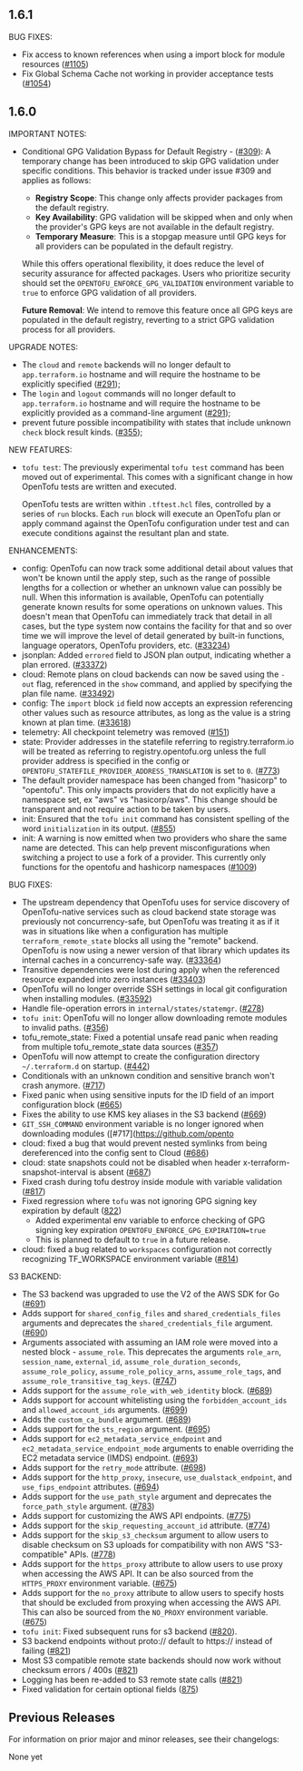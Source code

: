 ## 1.6.1

BUG FIXES:

* Fix access to known references when using a import block for module resources ([#1105](https://github.com/opentofu/opentofu/pull/1105))
* Fix Global Schema Cache not working in provider acceptance tests ([#1054](https://github.com/opentofu/opentofu/pull/1054))

## 1.6.0

IMPORTANT NOTES:

- Conditional GPG Validation Bypass for Default Registry - ([#309](https://github.com/opentofu/opentofu/pull/309)): A temporary change has been introduced to skip GPG validation under specific conditions. This behavior is tracked under issue #309 and applies as follows:
  - **Registry Scope**: This change only affects provider packages from the default registry.
  - **Key Availability**: GPG validation will be skipped when and only when the provider's GPG keys are not available in the default registry.
  - **Temporary Measure**: This is a stopgap measure until GPG keys for all providers can be populated in the default registry.

  While this offers operational flexibility, it does reduce the level of security assurance for affected packages. Users who prioritize security should set the `OPENTOFU_ENFORCE_GPG_VALIDATION` environment variable to `true` to enforce GPG validation of all providers.

  **Future Removal**: We intend to remove this feature once all GPG keys are populated in the default registry, reverting to a strict GPG validation process for all providers.

UPGRADE NOTES:

* The `cloud` and `remote` backends will no longer default to `app.terraform.io` hostname and will require the hostname to be explicitly specified ([#291](https://github.com/opentofu/opentofu/pull/291));
* The `login` and `logout` commands will no longer default to `app.terraform.io` hostname and will require the hostname to be explicitly provided as a command-line argument ([#291](https://github.com/opentofu/opentofu/pull/291));
* prevent future possible incompatibility with states that include unknown `check` block result kinds.  ([#355](https://github.com/opentofu/opentofu/pull/355));

NEW FEATURES:

* `tofu test`: The previously experimental `tofu test` command has been moved out of experimental. This comes with a significant change in how OpenTofu tests are written and executed.

  OpenTofu tests are written within `.tftest.hcl` files, controlled by a series of `run` blocks. Each `run` block will execute an OpenTofu plan or apply command against the OpenTofu configuration under test and can execute conditions against the resultant plan and state.

ENHANCEMENTS:

* config: OpenTofu can now track some additional detail about values that won't be known until the apply step, such as the range of possible lengths for a collection or whether an unknown value can possibly be null. When this information is available, OpenTofu can potentially generate known results for some operations on unknown values. This doesn't mean that OpenTofu can immediately track that detail in all cases, but the type system now contains the facility for that and so over time we will improve the level of detail generated by built-in functions, language operators, OpenTofu providers, etc. ([#33234](https://github.com/hashicorp/terraform/issues/33234))
* jsonplan: Added `errored` field to JSON plan output, indicating whether a plan errored. ([#33372](https://github.com/hashicorp/terraform/issues/33372))
* cloud: Remote plans on cloud backends can now be saved using the `-out` flag, referenced in the `show` command, and applied by specifying the plan file name. ([#33492](https://github.com/hashicorp/terraform/issues/33492))
* config: The `import` block `id` field now accepts an expression referencing other values such as resource attributes, as long as the value is a string known at plan time. ([#33618](https://github.com/hashicorp/terraform/issues/33618))
* telemetry: All checkpoint telemetry was removed ([#151](https://github.com/opentofu/opentofu/pull/151))
* state: Provider addresses in the statefile referring to registry.terraform.io will be treated as referring to registry.opentofu.org unless the full provider address is specified in the config or `OPENTOFU_STATEFILE_PROVIDER_ADDRESS_TRANSLATION` is set to `0`. ([#773](https://github.com/opentofu/opentofu/pull/773))
* The default provider namespace has been changed from "hasicorp" to "opentofu". This only impacts providers that do not explicitly have a namespace set, ex "aws" vs "hasicorp/aws". This change should be transparent and not require action to be taken by users.
* init: Ensured that the `tofu init` command has consistent spelling of the word `initialization` in its output. ([#855](https://github.com/opentofu/opentofu/pull/855/files))
* init: A warning is now emitted when two providers who share the same name are detected.  This can help prevent misconfigurations when switching a project to use a fork of a provider.  This currently only functions for the opentofu and hashicorp namespaces ([#1009](https://github.com/opentofu/opentofu/pull/1009))

BUG FIXES:

* The upstream dependency that OpenTofu uses for service discovery of OpenTofu-native services such as cloud backend state storage was previously not concurrency-safe, but OpenTofu was treating it as if it was in situations like when a configuration has multiple `terraform_remote_state` blocks all using the "remote" backend. OpenTofu is now using a newer version of that library which updates its internal caches in a concurrency-safe way. ([#33364](https://github.com/hashicorp/terraform/issues/33364))
* Transitive dependencies were lost during apply when the referenced resource expanded into zero instances ([#33403](https://github.com/hashicorp/terraform/issues/33403))
* OpenTofu will no longer override SSH settings in local git configuration when installing modules. ([#33592](https://github.com/hashicorp/terraform/issues/33592))
* Handle file-operation errors in `internal/states/statemgr`. ([#278](https://github.com/opentofu/opentofu/issues/278))
* `tofu init`: OpenTofu will no longer allow downloading remote modules to invalid paths. ([#356](https://github.com/opentofu/opentofu/issues/356))
* tofu_remote_state: Fixed a potential unsafe read panic when reading from multiple tofu_remote_state data sources ([#357](https://github.com/opentofu/opentofu/issues/357))
* OpenTofu will now attempt to create the configuration directory `~/.terraform.d` on startup. ([#442](https://github.com/opentofu/opentofu/issues/442))
* Conditionals with an unknown condition and sensitive branch won't crash anymore. ([#717](https://github.com/opentofu/opentofu/issues/717))
* Fixed panic when using sensitive inputs for the ID field of an import configuration block ([#665](https://github.com/opentofu/opentofu/pull/665))
* Fixes the ability to use KMS key aliases in the S3 backend ([#669](https://github.com/opentofu/opentofu/issues/669))
* `GIT_SSH_COMMAND` environment variable is no longer ignored when downloading modules ([#717](https://github.com/opento
* cloud: fixed a bug that would prevent nested symlinks from being dereferenced into the config sent to Cloud ([#686](https://github.com/opentofu/opentofu/issues/686)) 
* cloud: state snapshots could not be disabled when header x-terraform-snapshot-interval is absent ([#687](https://github.com/opentofu/opentofu/issues/687))
* Fixed crash during tofu destroy inside module with variable validation ([#817](https://github.com/opentofu/opentofu/issues/817))
* Fixed regression where `tofu` was not ignoring GPG signing key expiration by default ([822](https://github.com/opentofu/opentofu/issues/822))
  - Added experimental env variable to enforce checking of GPG signing key expiration `OPENTOFU_ENFORCE_GPG_EXPIRATION=true`
  - This is planned to default to `true` in a future release.
* cloud: fixed a bug related to `workspaces` configuration not correctly recognizing TF_WORKSPACE environment variable ([#814](https://github.com/opentofu/opentofu/issues/814))

S3 BACKEND:

* The S3 backend was upgraded to use the V2 of the AWS SDK for Go ([#691](https://github.com/opentofu/opentofu/issues/691))
* Adds support for `shared_config_files` and `shared_credentials_files` arguments and deprecates the `shared_credentials_file` argument. ([#690](https://github.com/opentofu/opentofu/issues/690))
* Arguments associated with assuming an IAM role were moved into a nested block - `assume_role`.
  This deprecates the arguments `role_arn`, `session_name`, `external_id`, `assume_role_duration_seconds`, `assume_role_policy`, `assume_role_policy_arns`, `assume_role_tags`, and `assume_role_transitive_tag_keys`. ([#747](https://github.com/opentofu/opentofu/issues/747))
* Adds support for the `assume_role_with_web_identity` block. ([#689](https://github.com/opentofu/opentofu/issues/689))
* Adds support for account whitelisting using the `forbidden_account_ids` and `allowed_account_ids` arguments. ([#699](https://github.com/opentofu/opentofu/issues/699))
* Adds the `custom_ca_bundle` argument. ([#689](https://github.com/opentofu/opentofu/issues/689))
* Adds support for the `sts_region` argument. ([#695](https://github.com/opentofu/opentofu/issues/695))
* Adds support for `ec2_metadata_service_endpoint` and `ec2_metadata_service_endpoint_mode` arguments to enable overriding the EC2 metadata service (IMDS) endpoint. ([#693](https://github.com/opentofu/opentofu/issues/693))
* Adds support for the `retry_mode` attribute. ([#698](https://github.com/opentofu/opentofu/issues/698))
* Adds support for the `http_proxy`, `insecure`, `use_dualstack_endpoint`, and `use_fips_endpoint` attributes. ([#694](https://github.com/opentofu/opentofu/issues/694))
* Adds support for the `use_path_style` argument and deprecates the `force_path_style` argument. ([#783](https://github.com/opentofu/opentofu/issues/783))
* Adds support for customizing the AWS API endpoints. ([#775](https://github.com/opentofu/opentofu/issues/775))
* Adds support for the `skip_requesting_account_id` attribute. ([#774](https://github.com/opentofu/opentofu/issues/774))
* Adds support for the `skip_s3_checksum` argument to allow users to disable checksum on S3 uploads for compatibility with non AWS "S3-compatible" APIs. ([#778](https://github.com/opentofu/opentofu/issues/778))
* Adds support for the `https_proxy` attribute to allow users to use proxy when accessing the AWS API. It can be also sourced from the `HTTPS_PROXY` environment variable. ([#675](https://github.com/opentofu/opentofu/issues/675))
* Adds support for the `no_proxy` attribute to allow users to specify hosts that should be excluded from proxying when accessing the AWS API. This can also be sourced from the `NO_PROXY` environment variable. ([#675](https://github.com/opentofu/opentofu/issues/675))
* `tofu init`: Fixed subsequent runs for s3 backend ([#820](https://github.com/opentofu/opentofu/issues/820)).
* S3 backend endpoints without proto:// default to https:// instead of failing ([#821](https://github.com/opentofu/opentofu/issues/821))
* Most S3 compatible remote state backends should now work without checksum errors / 400s ([#821](https://github.com/opentofu/opentofu/issues/821))
* Logging has been re-added to S3 remote state calls ([#821](https://github.com/opentofu/opentofu/issues/821))
* Fixed validation for certain optional fields ([875](https://github.com/opentofu/opentofu/issues/875))

## Previous Releases

For information on prior major and minor releases, see their changelogs:

None yet

